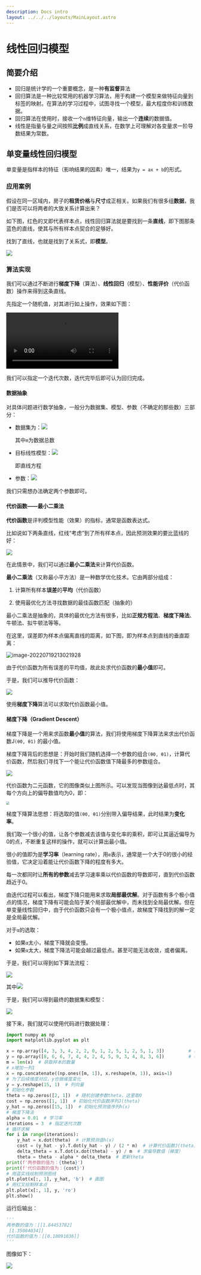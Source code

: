 ```yaml
---
description: Docs intro
layout: ../../../layouts/MainLayout.astro
---
```


# 线性回归模型

## 简要介绍

+ 回归是统计学的一个重要概念，是一种**有监督**算法
+ 回归算法是一种比较常用的机器学习算法，用于构建一个模型来做特征向量到标签的映射。在算法的学习过程中，试图寻找一个模型，最大程度你和训练数据。
+ 回归算法在使用时，接收一个`n`维特征向量，输出一个**连续**的数据值。
+ 线性是指量与量之间按照**比例**成直线关系，在数学上可理解对各变量求一阶导数结果为常数。

## 单变量线性回归模型

单变量是指样本的特征（影响结果的因素）唯一，结果为`y = ax + b`的形式。

### 应用案例

假设在同一区域内，房子的**租赁价格**与**尺寸**成正相关。如果我们有很多组**数据**，我们是否可以将两者的大致关系计算出来？

如下图，红色的叉即代表样本点，线性回归算法就是要找到一条**直线**，即下图那条蓝色的直线，使其与所有样本点契合的足够好。

找到了直线，也就是找到了关系式，即**模型**。

![](https://images.maiquer.tech/images/wx/image-20220719202553497.png)

### 算法实现

我们可以通过不断进行**梯度下降**（算法）、**线性回归**（模型）、**性能评价**（代价函数）操作来得到这条直线。

先指定一个随机值，对其进行如上操作，效果如下图：

<video src="https://images.maiquer.tech/images/wx/process.mp4"></video>

我们可以指定一个迭代次数，迭代完毕后即可认为回归完成。

#### 数据抽象

对具体问题进行数学抽象，一般分为数据集、模型、参数（不确定的那些数）三部分：

+ 数据集为：![](https://images.maiquer.tech/images/wx/image-20220719212426796.png)

  其中`m`为数据总数

+ 目标线性模型：![](https://images.maiquer.tech/images/wx/image-20220719205256985.png)

  即直线方程

+ 参数：![](https://images.maiquer.tech/images/wx/image-20220719205536674.png)

我们只需想办法确定两个参数即可。

#### 代价函数——最小二乘法

**代价函数**是评判模型性能（效果）的指标，通常是函数表达式。

比如说如下两条直线，红线“考虑”到了所有样本点，因此预测效果的要比蓝线的好：

![](https://images.maiquer.tech/images/wx/image-20220719210656962.png)

在此情景中，我们可以通过**最小二乘法**来计算代价函数。

**最小二乘法**（又称最小平方法）是一种数学优化技术。它由两部分组成：

1. 计算所有样本**误差**的**平均**（代价函数）

2. 使用最优化方法寻找数据的最佳函数匹配（抽象的）

最小二乘法是抽象的，具体的最优化方法有很多，比如**正规方程法**、**梯度下降法**、牛顿法、拟牛顿法等等。

在这里，误差即为样本点偏离直线的距离，如下图，即为样本点到直线的垂直距离：

![image-20220719213021928](https://images.drshw.tech/images/notes/image-20220719213021928.png)

由于代价函数为所有误差的平均值，故此处求代价函数的**最小值**即可。

于是，我们可以推导代价函数：

![](https://images.maiquer.tech/images/wx/image-20220719212745672.png)

使用**梯度下降**算法可以求取代价函数最小值。

#### 梯度下降（Gradient Descent）

梯度下降是一个用来求函数**最小值**的算法，我们将使用梯度下降算法来求出代价函数J`(θ0, θ1)` 的最小值。

梯度下降背后的思想是：开始时我们随机选择一个参数的组合`(θ0, θ1)`，计算代价函数，然后我们寻找下一个能让代价函数值下降最多的参数组合。

![](https://images.maiquer.tech/images/wx/image-20220719215819669.png)

代价函数为二元函数，它的图像类似上图所示。可以发现当图像到达最低点时，其每个方向上的偏导数值均为0，即：

<img src="https://images.maiquer.tech/images/wx/image-20220719222725186.png" style="zoom:50%;" />

梯度下降算法思想：将选取的值`(θ0, θ1)`分别带入偏导结果，此时结果为**变化率**。

我们取一个很小的值，让各个参数减去该值与变化率的乘积，即可让其逼近偏导为0的点，不断重复这样的操作，就可以计算出最小值。

很小的值即为是**学习率**（learning rate），用`α`表示，通常是一个大于0的很小的经验值，它决定沿着能让代价函数下降的程度有多大。

每一次都同时让**所有的参数**减去学习速率乘以代价函数的导数即可，直到代价函数趋近于0。

由迭代过程可以看出，梯度下降只能用来求取**局部最优解**。对于函数有多个极小值点的情况，梯度下降有可能会陷于某个局部最优解中，而未找到全局最优解。但在单变量线性回归中，由于代价函数只会有一个极小值点，故梯度下降找到的解一定是全局最优解。

对于`α`的选取：

+ 如果`α`太小，梯度下降就会变慢。
+ 如果`α`太大，梯度下降法可能会越过最低点。甚至可能无法收敛，或者偏离。

于是，我们可以得到如下算法流程：

![](https://images.maiquer.tech/images/wx/image-20220719230859090.png)

其中![](https://images.maiquer.tech/images/wx/image-20220719232432776.png)

于是，我们可以得到最终的数据集和模型：

![](https://images.maiquer.tech/images/wx/image-20220719233853826.png)

接下来，我们就可以使用代码进行数据处理：

```python
import numpy as np
import matplotlib.pyplot as plt

x = np.array([4, 3, 3, 4, 2, 2, 0, 1, 2, 5, 1, 2, 5, 1, 3])         # 样本值
y = np.array([8, 6, 6, 7, 4, 4, 2, 4, 5, 9, 3, 4, 8, 3, 6])         # 样本值
m = len(x)  # 获取样本的数量
# x增加一列1
x = np.concatenate((np.ones([m, 1]), x.reshape(m, 1)), axis=1)
# 为了后续维度对应，y也做维度变化
y = y.reshape(15, 1)  # 列向量
# 初始化参数
theta = np.zeros([2, 1])  # 随机创建参数theta，这里取0
cost = np.zeros([1, 1])  # 初始化代价函数序列J(theta)
y_hat = np.zeros([15, 1])  # 初始化预测值序列h(x)
# 梯度下降法
alpha = 0.01  # 学习率
iterations = 3  # 指定迭代次数
# 循环求解
for i in range(iterations):
    y_hat = x.dot(theta)  # 计算预测值h(x)
    cost = (y_hat - y).T.dot(y_hat - y) / (2 * m)  # 计算代价函数J(theta)
    delta_theta = x.T.dot(x.dot(theta) - y) / m  # 求偏导数值（梯度）
    theta = theta - alpha * delta_theta  # 更新theta
print(f'两参数的值为：{theta}')
print(f'代价函数的值为：{cost}')
# 用蓝实线绘制预测图线
plt.plot(x[:, 1], y_hat, 'b')  # 画图
# 用红叉绘制样本点
plt.plot(x[:, 1], y, 'ro')
plt.show()
```

运行后输出：

```python
'''
两参数的值为：[[1.84453782]
 [1.35084034]]
代价函数的值为：[[0.10091036]]
'''
```

图像如下：

![](https://images.maiquer.tech/images/wx/image-20220720175537948.png)

